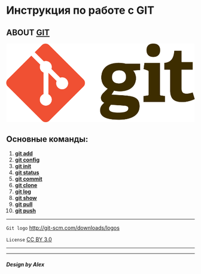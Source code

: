 # Инструкция по работе с GIT

ABOUT [GIT](./about.md)
-

![git-logo](./assets/git-logo.png)


## Основные команды:
1. **[git add](add.md)**
2. **[git config](./config.md)**
3. **[git init](./init.md)**
4. **[git status](./status.md)**
5. **[git commit](./commit.md)**
6. **[git clone](./clone.md)**
7. **[git log](./log.md)**
8. **[git show](./show.md)**
9. **[git pull](./pull.md)**
10. **[git push](./push.md)**

---
`Git logo`  http://git-scm.com/downloads/logos

`License` [CC BY 3.0](https://creativecommons.org/licenses/by/3.0/)

---
---

###### <strong>Design by Alex</strong>